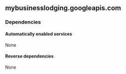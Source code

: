 ## mybusinesslodging.googleapis.com

### Dependencies

#### Automatically enabled services

None

#### Reverse dependencies

None
